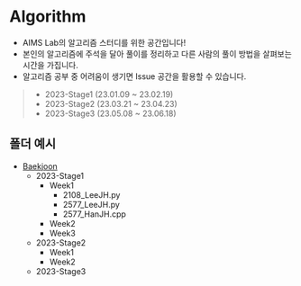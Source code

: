 # Algorithm
* AIMS Lab의 알고리즘 스터디를 위한 공간입니다!
* 본인의 알고리즘에 주석을 달아 풀이를 정리하고 다른 사람의 풀이 방법을 살펴보는 시간을 가집니다.
* 알고리즘 공부 중 어려움이 생기면 Issue 공간을 활용할 수 있습니다.

> * 2023-Stage1 (23.01.09 ~ 23.02.19)
> * 2023-Stage2 (23.03.21 ~ 23.04.23)
> * 2023-Stage3 (23.05.08 ~ 23.06.18)

## 폴더 예시

* [Baekjoon](https://www.acmicpc.net/group/workbook/16469)
	* 2023-Stage1
		* Week1
			* 2108_LeeJH.py
			* 2577_LeeJH.py
			* 2577_HanJH.cpp
		* Week2
		* Week3
	* 2023-Stage2
		* Week1
		* Week2
	* 2023-Stage3